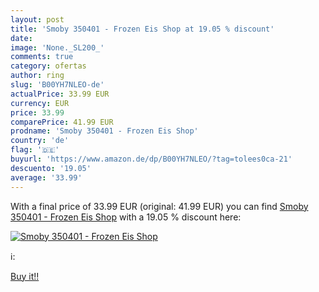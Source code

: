 ```yaml
---
layout: post
title: 'Smoby 350401 - Frozen Eis Shop at 19.05 % discount'
date: 
image: 'None._SL200_'
comments: true
category: ofertas
author: ring
slug: 'B00YH7NLEO-de'
actualPrice: 33.99 EUR
currency: EUR
price: 33.99
comparePrice: 41.99 EUR
prodname: 'Smoby 350401 - Frozen Eis Shop'
country: 'de'
flag: '🇩🇪'
buyurl: 'https://www.amazon.de/dp/B00YH7NLEO/?tag=tolees0ca-21'
descuento: '19.05'
average: '33.99'
---
```


With a final price of 33.99 EUR (original: 41.99 EUR) you can find [Smoby 350401 - Frozen Eis Shop](https://www.amazon.de/dp/B00YH7NLEO/?tag=tolees0ca-21) with a  19.05 % discount here:

[![Smoby 350401 - Frozen Eis Shop](None._SL200_)](https://www.amazon.de/dp/B00YH7NLEO/?tag=tolees0ca-21)

ℹ️:


[Buy it!!](https://www.amazon.de/dp/B00YH7NLEO/?tag=tolees0ca-21)
